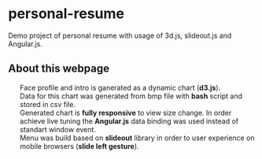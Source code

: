 # personal-resume
Demo project of personal resume with usage of 3d.js, slideout.js and Angular.js.
<div class="inner">
									<div class="content">
										<h2 class="major">About this webpage</h2>
										<p>
                                            <ul style="list-style-type:none;">
                                                <li>Face profile and intro is ganerated as a dynamic chart (<b>d3.js</b>).</li>
                                                <li>Data for this chart was generated from bmp file with <b>bash</b> script and stored in csv file.</li>
                                                <li>Generated chart is <b>fully responsive</b> to view size change. In order achieve live tuning the <b>Angular.js</b> data binding was used instead of standart window event.</li>
                                                <li>Menu was build based on <b>slideout</b> library in order to user experience on mobile browsers (<b>slide left gesture</b>).</li>
                                            </ul> 
                    </p>
									</div>
								</div>
